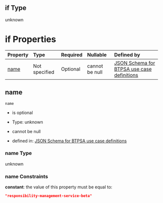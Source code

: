 ## if Type

unknown

# if Properties

| Property      | Type          | Required | Nullable       | Defined by                                                                                                                                                                                                        |
| :------------ | :------------ | :------- | :------------- | :---------------------------------------------------------------------------------------------------------------------------------------------------------------------------------------------------------------- |
| [name](#name) | Not specified | Optional | cannot be null | [JSON Schema for BTPSA use case definitions](btpsa-usecase-properties-services-items-allof-1-then-allof-98-if-properties-name.md "undefined#/properties/services/items/allOf/1/then/allOf/98/if/properties/name") |

## name



`name`

*   is optional

*   Type: unknown

*   cannot be null

*   defined in: [JSON Schema for BTPSA use case definitions](btpsa-usecase-properties-services-items-allof-1-then-allof-98-if-properties-name.md "undefined#/properties/services/items/allOf/1/then/allOf/98/if/properties/name")

### name Type

unknown

### name Constraints

**constant**: the value of this property must be equal to:

```json
"responsibility-management-service-beta"
```
